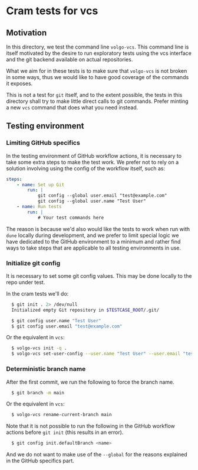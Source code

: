# Cram tests for vcs

## Motivation

In this directory, we test the command line `volgo-vcs`. This command line is itself motivated by the desire to run exploratory tests using the vcs interface and the git backend available on actual repositories.

What we aim for in these tests is to make sure that `volgo-vcs` is not broken in some ways, thus we would like to have good coverage of the commands it exposes.

This is not a test for `git` itself, and to the extent possible, the tests in this directory shall try to make little direct calls to git commands. Prefer minting a new `vcs` command that does what you need instead.

## Testing environment

### Limiting GitHub specifics

In the testing environment of GitHub workflow actions, it is necessary to take some extra steps to make the test work. We prefer not to rely on a solution involving using the config of the workflow itself, such as:

```yaml
steps:
    - name: Set up Git
        run: |
            git config --global user.email "test@example.com"
            git config --global user.name "Test User"
    - name: Run tests
        run: |
            # Your test commands here
```

The reason is because we'd also would like the tests to work when run with `dune` locally during development, and we prefer to limit special logic we have dedicated to the GitHub environment to a minimum and rather find ways to take steps that are applicable to all testing environments in use.

### Initialize git config

It is necessary to set some git config values. This may be done locally to the repo under test.

In the cram tests we'll do:

```sh
  $ git init . 2> /dev/null
  Initialized empty Git repository in $TESTCASE_ROOT/.git/

  $ git config user.name "Test User"
  $ git config user.email "test@example.com"
```

Or the equivalent in `vcs`:

```sh
  $ volgo-vcs init -q .
  $ volgo-vcs set-user-config --user.name "Test User" --user.email "test@example.com"
```

### Deterministic branch name

After the first commit, we run the following to force the branch name.

```sh
  $ git branch -m main
```

Or the equivalent in `vcs`:

```sh
  $ volgo-vcs rename-current-branch main
```

Note that it is not possible to run the following in the GitHub workflow actions before `git init` (this results in an error).

```sh
  $ git config init.defaultBranch <name>
```

And we do not want to make use of the `--global` for the reasons explained in the GitHub specifics part.
